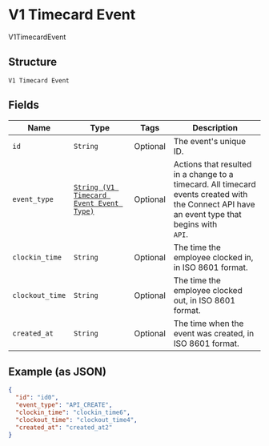 
# V1 Timecard Event

V1TimecardEvent

## Structure

`V1 Timecard Event`

## Fields

| Name | Type | Tags | Description |
|  --- | --- | --- | --- |
| `id` | `String` | Optional | The event's unique ID. |
| `event_type` | [`String (V1 Timecard Event Event Type)`](/doc/models/v1-timecard-event-event-type.md) | Optional | Actions that resulted in a change to a timecard. All timecard<br>events created with the Connect API have an event type that begins with<br>`API`. |
| `clockin_time` | `String` | Optional | The time the employee clocked in, in ISO 8601 format. |
| `clockout_time` | `String` | Optional | The time the employee clocked out, in ISO 8601 format. |
| `created_at` | `String` | Optional | The time when the event was created, in ISO 8601 format. |

## Example (as JSON)

```json
{
  "id": "id0",
  "event_type": "API_CREATE",
  "clockin_time": "clockin_time6",
  "clockout_time": "clockout_time4",
  "created_at": "created_at2"
}
```

